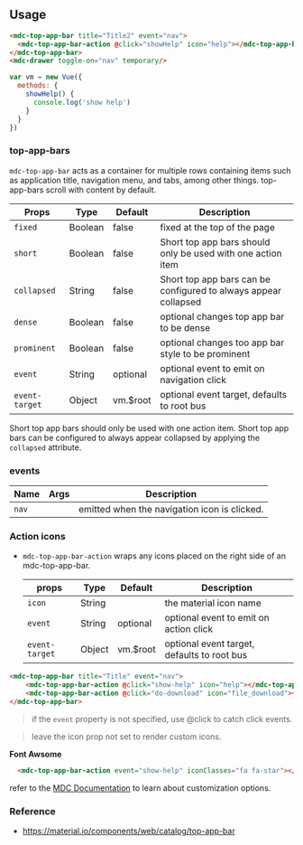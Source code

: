## Usage

```html
<mdc-top-app-bar title="Title2" event="nav">
  <mdc-top-app-bar-action @click="showHelp" icon="help"></mdc-top-app-bar-action>
</mdc-top-app-bar>
<mdc-drawer toggle-on="nav" temporary/>
```

```javascript
var vm = new Vue({
  methods: {
    showHelp() {
      console.log('show help')
    }
  }
})
```

### top-app-bars

`mdc-top-app-bar` acts as a container for multiple rows containing items such as
application title, navigation menu, and tabs, among other things.
top-app-bars scroll with content by default.

| Props          | Type    | Default  | Description                                                     |
| -------------- | ------- | -------- | --------------------------------------------------------------- |
| `fixed`        | Boolean | false    | fixed at the top of the page                                    |
| `short`        | Boolean | false    | Short top app bars should only be used with one action item     |
| `collapsed`    | String  | false    | Short top app bars can be configured to always appear collapsed |
| `dense`        | Boolean | false    | optional changes top app bar to be dense                        |
| `prominent`    | Boolean | false    | optional changes too app bar style to be prominent              |
| `event`        | String  | optional | optional event to emit on navigation click                      |
| `event-target` | Object  | vm.$root | optional event target, defaults to root bus                     |

Short top app bars should only be used with one action item.
Short top app bars can be configured to always appear collapsed by applying the `collapsed` attribute.

### events

| Name  | Args | Description                                  |
| ----- | ---- | -------------------------------------------- |
| `nav` |      | emitted when the navigation icon is clicked. |

### Action icons

* `mdc-top-app-bar-action` wraps any icons placed on the right side of an
  mdc-top-app-bar.

  | props          | Type   | Default  | Description                                 |
  | -------------- | ------ | -------- | ------------------------------------------- |
  | `icon`         | String |          | the material icon name                      |
  | `event`        | String | optional | optional event to emit on action click      |
  | `event-target` | Object | vm.$root | optional event target, defaults to root bus |

```html
<mdc-top-app-bar title="Title" event="nav">
    <mdc-top-app-bar-action @click="show-help" icon="help"></mdc-top-app-bar-action>
    <mdc-top-app-bar-action @click="do-download" icon="file_download"></mdc-top-app-bar-action>
</mdc-top-app-bar>
```

> if the `event` property is not specified, use @click to catch click events.

> leave the icon prop not set to render custom icons.

**Font Awsome**

```html
  <mdc-top-app-bar-action event="show-help" iconClasses="fa fa-star"></mdc-top-app-bar-action>
```

refer to the [MDC Documentation](https://material.io/components/web/catalog/toolbar/#flexible-toolbar-requires-javascript) to learn about customization options.

### Reference

* <https://material.io/components/web/catalog/top-app-bar>

